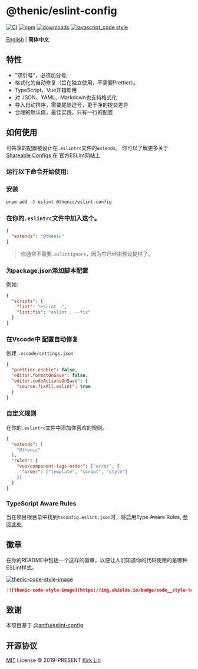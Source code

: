 # @thenic/eslint-config 
[![CI][ci-image]][ci-url] [![npm][npm-image]][npm-url] [![downloads][downloads-image]][downloads-url] [![javascript_code style][code-style-image]][code-style-url]

[ci-image]: NicCraver/eslint-config/actions/workflows/release.yml/badge.svg?branch=main
[ci-url]: NicCraver/eslint-config/actions/workflows/release.yml
[npm-image]: https://img.shields.io/npm/v/@thenic/eslint-config.svg
[npm-url]: https://npmjs.org/package/@thenic/eslint-config
[downloads-image]: https://img.shields.io/npm/dm/@thenic/eslint-config.svg
[downloads-url]: https://npmjs.org/package/@thenic/eslint-config
[code-style-image]: https://img.shields.io/badge/code__style-%40thenic-brightgreen.svg
[code-style-url]: NicCraver/eslint-config/

<div align='left'>
<a href="README.md">English</a> | <b>简体中文</b>
<br>
</div>

## 特性

- "双引号"，必须加分号;
- 格式化的自动修复（旨在独立使用，不需要Prettier）。
- TypeScript，Vue开箱即用
- 对 JSON、YAML、Markdown也支持格式化
- 导入自动排序，需要尾随逗号，更干净的提交差异
- 合理的默认值，最佳实践，只有一行的配置

## 如何使用

可共享的配置被设计在`.eslintrc`文件的`extends`。
你可以了解更多关于
[Shareable Configs](http://eslint.org/docs/developer-guide/shareable-configs) 在
官方ESLint网站上

###  运行以下命令开始使用:

### 安装

```bash
pnpm add -D eslint @thenic/eslint-config
```

### 在你的`.eslintrc`文件中加入这个。

```json
{
  "extends": "@thenic"
}
```

> 你通常不需要`.eslintignore`，因为它已经由预设提供了。

### 为package.json添加脚本配置

例如:

```json
{
  "scripts": {
    "lint": "eslint .",
    "lint:fix": "eslint . --fix"
  }
}
```

###  在Vscode中 配置自动修复

创建 `.vscode/settings.json`

```json
{
  "prettier.enable": false,
  "editor.formatOnSave": false,
  "editor.codeActionsOnSave": {
    "source.fixAll.eslint": true
  }
}
```

### 自定义规则

在你的`.eslintrc`文件中添加你喜欢的规则。

```json
{
  "extends": [
    "@thenic"
  ],
  "rules": {
    "vue/component-tags-order": ["error", {
      "order": ["template", "script", "style"]
    }]
  }
}
```
### TypeScript Aware Rules

当在项目根目录中找到`tsconfig.eslint.json`时，将启用Type Aware Rules, [参阅此处](NicCraver/eslint-config/blob/main/packages/typescript/index.js#L17).

## 徽章
在你的README中包括一个这样的徽章，以便让人们知道你的代码使用的是哪种ESLint样式。

[![thenic-code-style-image](https://img.shields.io/badge/code__style-%40thenic%2Feslint--config-brightgreen)](NicCraver/eslint-config/)

```markdown
[![thenic-code-style-image](https://img.shields.io/badge/code__style-%40thenic%2Feslint--config-brightgreen)](NicCraver/eslint-config/)
```

[code-style-image]: https://img.shields.io/badge/code__style-%40thenic%2Feslint--config-brightgreen
[code-style-url]: NicCraver/eslint-config/

## 致谢
本项目基于 [@antfu/eslint-config](https://github.com/antfu/eslint-config)


## 开源协议

[MIT](./LICENSE) License &copy; 2019-PRESENT [Kirk Lin](NicCraver)

